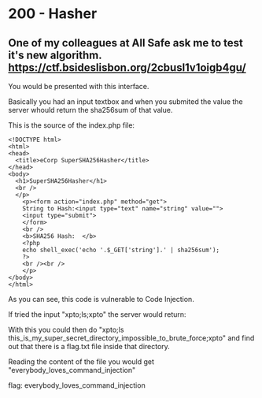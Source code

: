 # 200 - Hasher
## One of my colleagues at All Safe ask me to test it's new algorithm. https://ctf.bsideslisbon.org/2cbusl1v1oigb4gu/

You would be presented with this interface.

Basically you had an input textbox and when you submited the value the server whould return the sha256sum of that value.

This is the source of the index.php file:

    <!DOCTYPE html>
    <html>
    <head>
      <title>eCorp SuperSHA256Hasher</title>
    </head>
    <body>
      <h1>SuperSHA256Hasher</h1>
      <br />
      </p>
        <p><form action="index.php" method="get">
        String to Hash:<input type="text" name="string" value="">
        <input type="submit">
        </form>
        <br />
        <b>SHA256 Hash:  </b>
        <?php
        echo shell_exec('echo '.$_GET['string'].' | sha256sum');
        ?>
        <br /><br />
        </p>
    </body>
    </html>

As you can see, this code is vulnerable to Code Injection.

If tried the input "xpto;ls;xpto" the server would return:

With this you could then do "xpto;ls this_is_my_super_secret_directory_impossible_to_brute_force;xpto" and find out that there is a flag.txt file inside that directory.

Reading the content of the file you would get "everybody_loves_command_injection"

flag: everybody_loves_command_injection


